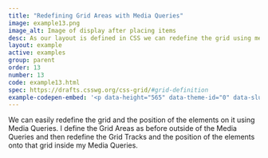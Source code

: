 ```yaml
---
title: "Redefining Grid Areas with Media Queries"
image: example13.png
image_alt: Image of display after placing items
desc: As our layout is defined in CSS we can redefine the grid using media queries
layout: example
active: examples
group: parent
order: 13
number: 13
code: example13.html
spec: https://drafts.csswg.org/css-grid/#grid-definition
example-codepen-embed: '<p data-height="565" data-theme-id="0" data-slug-hash="waVBpK" data-default-tab="result" data-user="rachelandrew" class="codepen">See the Pen <a href="http://codepen.io/rachelandrew/pen/waVBpK/">Grid by Example 13: Redefining grid areas with media queries</a> by rachelandrew (<a href="http://codepen.io/rachelandrew">@rachelandrew</a>) on <a href="http://codepen.io">CodePen</a>.</p>'
---
```


We can easily redefine the grid and the position of the elements on it using Media Queries. I define the Grid Areas as before outside of the Media Queries and then redefine the Grid Tracks and the position of the elements onto that grid inside my Media Queries.
